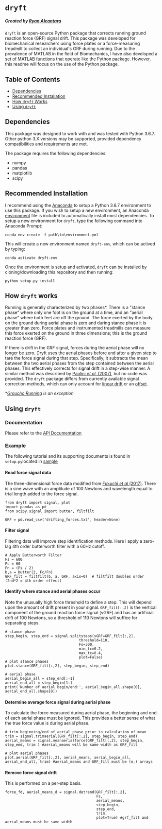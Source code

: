 # `dryft`
##### Created by [Ryan Alcantara](https://alcantarar.github.io)

`dryft` is an open-source Python package that corrects running ground reaction force (GRF) 
signal drift. This package was developed for biomechanical researchers using force plates
or a force-measuring treadmill to collect an individual's GRF during running. Due to the
prevalence of MATLAB in the field of Biomechanics, I have also developed a [set of 
MATLAB functions](MATLAB) that operate like the Python package. However, this readme will 
focus on the use of the Python package.

## Table of Contents
* [Dependencies](#dependencies)
* [Recommended Installation](#recommended-installation)
* [How `dryft` Works](#how-dryft-works)
* [Using `dryft`](#using-dryft)

## Dependencies
This package was designed to work with and was tested with Python 3.6.7. 
Other python 3.X versions may be supported, provided dependency compatibilities and requirements are met.

The package requires the following dependencies: 
* numpy
* pandas
* matplotlib
* scipy

## Recommended Installation

I recommend using the [Anaconda](https://www.anaconda.com/distribution/#download-section) to setup a Python 3.6.7 environment to use this package.
If you wish to setup a new environment, an Anaconda [environment](environment.yml) file is included
to automatically install most dependencies. To setup a new environment for `dryft`, type the following 
command into Anaconda Prompt:
```
conda env create -f path\to\environment.yml
```
This will create a new environment named `dryft-env`, which can be actived by typing:
```
conda activate dryft-env
```
Once the environment is setup and activated, `dryft` can be installed by cloning/downloading
this repository and then running:
```
python setup.py install
```

## How `dryft` works
Running is generally characterized by two phases*. There is a "stance phase" where only one foot is on the ground 
at a time, and an "aerial phase" where both feet are off the ground. The force exerted by the body on the ground during 
aerial phase is zero and during stance phase it is greater than zero. Force plates and instrumented treadmills can 
measure this force exerted on the ground in three dimensions; this is the ground reaction force (GRF).

If there is drift in the GRF signal, forces during the aerial phase will no longer be zero.
Dryft uses the aerial phases before and after a given step to tare the force signal during that step. Specifically, it 
subtracts the mean between the two aerial phases from the step contained between the aerial phases. This effectively 
corrects for signal drift in a step-wise manner. A similar method was described by [Paolini *et al.* 
(2007)](https://www.ncbi.nlm.nih.gov/pubmed/16759895), but no code was provided. The `dryft` package differs from 
currently available signal correction methods, which can only account for 
[linear drift](https://docs.scipy.org/doc/scipy/reference/generated/scipy.signal.detrend.html) 
or an [offset](https://www.c-motion.com/v3dwiki/index.php/FP_ZERO).

**[Groucho Running](https://www.ncbi.nlm.nih.gov/pubmed/3610929) is an exception* 

## Using `dryft`
### Documentation
Please refer to the [API Documentation](https://alcantarar.github.io/dryft/index.html)
### Example
The following tutorial and its supporting documents is found in `setup.py`located in [sample](sample)
#### Read force signal data
The three-dimensional force data modified from [Fukuchi *et al* (2017)](https://peerj.com/articles/3298/). There is a sine wave
with an amplitude of 100 Newtons and wavelength equal to trial length added to the force signal. 
```
from dryft import signal, plot
import pandas as pd
from scipy.signal import butter, filtfilt

GRF = pd.read_csv('drifting_forces.txt', header=None)
```
#### Filter signal
Filtering data will improve step identification methods. Here I apply a zero-lag 4th order butterworth
filter with a 60Hz cutoff.
```
# Apply Butterworth Filter
Fs = 600
Fc = 60
Fn = (Fs / 2)
b,a = butter(2, Fc/Fn)
GRF_filt = filtfilt(b, a, GRF, axis=0)  # filtfilt doubles order (2nd*2 = 4th order effect)
```

#### Identify where stance and aerial phases occur
Note the unusually high force threshold to define a step. This will depend upon the amount of
drift present in your signal. `GRF_filt[:,2]` is the vertical component of the ground reaction
 force signal (vGRF) and has an artificial drift of 100 Newtons, so a threshold of 110 Newtons 
 will suffice for separating steps.

```
# stance phase
step_begin, step_end = signal.splitsteps(vGRF=GRF_filt[:,2],
                                  threshold=110,
                                  Fs=300,
                                  min_tc=0.2,
                                  max_tc=0.4,
                                  plot=False)
# plot stance phases
plot.stance(GRF_filt[:,2], step_begin, step_end)

# aerial phase
aerial_begin_all = step_end[:-1]
aerial_end_all = step_begin[1:]
print('Number of aerial begin/end:', aerial_begin_all.shape[0], aerial_end_all.shape[0])
```
#### Determine average force signal during aerial phase
To calculate the force measured during aerial phase, the beginning and end of each 
aerial phase must be ignored. This provides a better sense of what the true force value
is during aerial phase.
```
# trim beginning/end of aerial phase prior to calculation of mean
trim = signal.trimaerial(GRF_filt[:,2], step_begin, step_end)
aerial_means = signal.meanaerialforce(GRF_filt[:,2], step_begin, step_end, trim ) #aerial_means will be same width as GRF_filt

# plot aerial phases
plot.aerial(GRF_filt[:,2], aerial_means, aerial_begin_all, aerial_end_all, trim) #aerial_means and GRF_filt must be (n,) arrays
```
#### Remove force signal drift
This is performed on a per-step basis.
```
force_fd, aerial_means_d = signal.detrend(GRF_filt[:,2],
                                          Fs,
                                          aerial_means,
                                          step_begin,
                                          step_end,
                                          trim,
                                          plot=True) #grf_filt and aerial_means must be same width
 
```